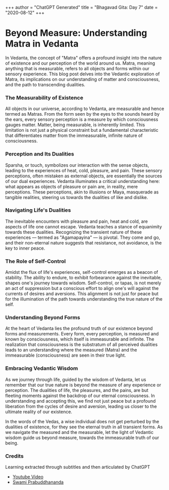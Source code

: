 +++
author = "ChatGPT Generated"
title = "Bhagavad Gita: Day 7"
date = "2020-08-12"
+++

# Beyond Measure: Understanding Matra in Vedanta

In Vedanta, the concept of "Matra" offers a profound insight into the nature of existence and our perception of the world around us. Matra, meaning anything that is measurable, refers to all objects and forms within our sensory experience. This blog post delves into the Vedantic exploration of Matra, its implications on our understanding of matter and consciousness, and the path to transcending dualities.

### The Measurability of Existence

All objects in our universe, according to Vedanta, are measurable and hence termed as Matras. From the form seen by the eyes to the sounds heard by the ears, every sensory perception is a measure by which consciousness gauges matter. Matter, being measurable, is inherently limited. This limitation is not just a physical constraint but a fundamental characteristic that differentiates matter from the immeasurable, infinite nature of consciousness.

### Perception and Its Dualities

Sparsha, or touch, symbolizes our interaction with the sense objects, leading to the experiences of heat, cold, pleasure, and pain. These sensory perceptions, often mistaken as external objects, are essentially the sources of our dual experiences. Vedanta illuminates a critical understanding here: what appears as objects of pleasure or pain are, in reality, mere perceptions. These perceptions, akin to illusions or Maya, masquerade as tangible realities, steering us towards the dualities of like and dislike.

### Navigating Life's Dualities

The inevitable encounters with pleasure and pain, heat and cold, are aspects of life one cannot escape. Vedanta teaches a stance of equanimity towards these dualities. Recognizing the transient nature of these experiences — termed as "Agamapayina" — is pivotal. They come and go, and their non-eternal nature suggests that resistance, not avoidance, is the key to inner peace.

### The Role of Self-Control

Amidst the flux of life's experiences, self-control emerges as a beacon of stability. The ability to endure, to exhibit forbearance against the inevitable, shapes one's journey towards wisdom. Self-control, or tapas, is not merely an act of suppression but a conscious effort to align one's will against the currents of desires and aversions. This alignment is not just for peace but for the illumination of the path towards understanding the true nature of the self.

### Understanding Beyond Forms

At the heart of Vedanta lies the profound truth of our existence beyond forms and measurements. Every form, every perception, is measured and known by consciousness, which itself is immeasurable and infinite. The realization that consciousness is the substratum of all perceived dualities leads to an understanding where the measured (Matra) and the immeasurable (consciousness) are seen in their true light.

### Embracing Vedantic Wisdom

As we journey through life, guided by the wisdom of Vedanta, let us remember that our true nature is beyond the measure of any experience or perception. The dualities of life, the pleasures, and the pains, are but fleeting moments against the backdrop of our eternal consciousness. In understanding and accepting this, we find not just peace but a profound liberation from the cycles of desire and aversion, leading us closer to the ultimate reality of our existence.

In the words of the Vedas, a wise individual does not get perturbed by the dualities of existence, for they see the eternal truth in all transient forms. As we navigate the measured and the measurable, let the light of Vedantic wisdom guide us beyond measure, towards the immeasurable truth of our being.


### Credits
Learning extracted through subtitles and then articulated by ChatGPT
* [Youtube Video](https://www.youtube.com/watch?v=YX54yXH60_M&ab_channel=UpanishadsWithSwamiPrabuddhananda)
* [Swami Prabuddhananda](https://www.youtube.com/@upanishadswithswamiprabudd4019/streams)
